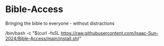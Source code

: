 # Bible-Access
Bringing the bible to everyone - without distractions

/bin/bash -c "$(curl -fsSL https://raw.githubusercontent.com/Isaac-Sun-2024/Bible-Access/main/install.sh)"
